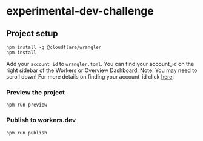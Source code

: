 # experimental-dev-challenge

## Project setup

```
npm install -g @cloudflare/wrangler
npm install
```

Add your `account_id` to `wrangler.toml`. You can find your account_id on the
right sidebar of the Workers or Overview Dashboard. Note: You may need to scroll
down! For more details on finding your account_id click [here](https://developers.cloudflare.com/workers/quickstart/#account-id-and-zone-id).

### Preview the project

```
npm run preview
```

### Publish to workers.dev

```
npm run publish
```
